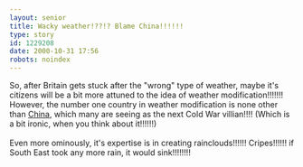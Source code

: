 ```yaml
---
layout: senior
title: Wacky weather!??!? Blame China!!!!!!
type: story
id: 1229208
date: 2000-10-31 17:56
robots: noindex
---
```

So, after Britain gets stuck after the "wrong" type of weather, maybe it's citizens will be a bit more attuned to the idea of weather modification!!!!!!! However, the number one country in weather modification is none other than <a href="http://www.chinaonline.com/topstories/001027/1/C00101903.asp">China</a>, which many are seeing as the next Cold War villian!!!! (Which is a bit ironic, when you think about it!!!!!!)<br/> <br/>Even more ominously, it's expertise is in creating rainclouds!!!!!! Cripes!!!!!! if South East took any more rain, it would sink!!!!!!!!
